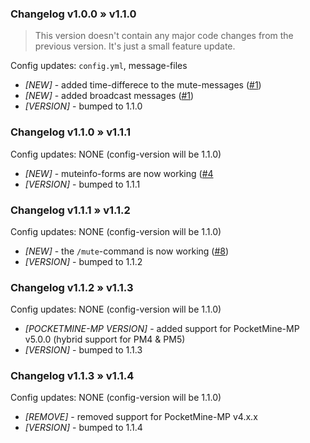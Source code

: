 ### Changelog v1.0.0 » v1.1.0
> This version doesn't contain any major code changes from the previous version. It's just a small feature update.

Config updates: `config.yml`, message-files

- *[NEW]* - added time-differece to the mute-messages ([#1](https://github.com/supercrafter333/BetterMute/issues/1))
- *[NEW]* - added broadcast messages ([#1](https://github.com/supercrafter333/BetterMute/issues/1))
- *[VERSION]* - bumped to 1.1.0


### Changelog v1.1.0 » v1.1.1

Config updates: NONE (config-version will be 1.1.0)

- *[NEW]* - muteinfo-forms are now working ([#4](https://github.com/supercrafter333/BetterMute/issues/4)
- *[VERSION]* - bumped to 1.1.1

### Changelog v1.1.1 » v1.1.2

Config updates: NONE (config-version will be 1.1.0)

- *[NEW]* - the `/mute`-command is now working ([#8](https://github.com/supercrafter333/BetterMute/issues/8))
- *[VERSION]* - bumped to 1.1.2

### Changelog v1.1.2 » v1.1.3

Config updates: NONE (config-version will be 1.1.0)

- *[POCKETMINE-MP VERSION]* - added support for PocketMine-MP v5.0.0 (hybrid support for PM4 & PM5)
- *[VERSION]* - bumped to 1.1.3

### Changelog v1.1.3 » v1.1.4

Config updates: NONE (config-version will be 1.1.0)

- *[REMOVE]* - removed support for PocketMine-MP v4.x.x
- *[VERSION]* - bumped to 1.1.4